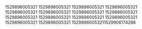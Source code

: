 1529896005321
1529896005321
1529896005321
1529896005321
1529896005321
1529896005321
1529896005321
1529896005321
1529896005321
1529896005321
1529896005321
1529896005321
1529896005321
1529896005321
15298960053211529906174288